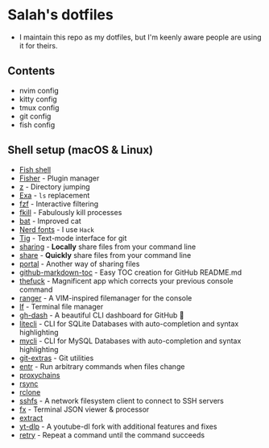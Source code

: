 # Salah's dotfiles

- I maintain this repo as my dotfiles, but I'm keenly aware people are using it for theirs.

## Contents

- nvim config
- kitty config
- tmux config
- git config
- fish config

## Shell setup (macOS & Linux)

- [Fish shell](https://fishshell.com/)
- [Fisher](https://github.com/jorgebucaran/fisher) - Plugin manager
- [z](https://github.com/ajeetdsouza/zoxide) - Directory jumping
- [Exa](https://github.com/ogham/exa) - `ls` replacement
- [fzf](https://github.com/jethrokuan/fzf) - Interactive filtering
- [fkill](https://github.com/sindresorhus/fkill) - Fabulously kill processes
- [bat](https://github.com/sharkdp/bat) - Improved cat
- [Nerd fonts](https://github.com/ryanoasis/nerd-fonts) - I use `Hack`
- [Tig](https://github.com/jonas/tig) - Text-mode interface for git
- [sharing](https://github.com/parvardegr/sharing) - **Locally** share files from your command line
- [share](https://github.com/marionebl/share-cli) - **Quickly** share files from your command line
- [portal](https://github.com/SpatiumPortae/portal) - Another way of sharing files
- [github-markdown-toc](https://github.com/ekalinin/github-markdown-toc) - Easy TOC creation for GitHub README.md
- [thefuck](https://github.com/nvbn/thefuck) - Magnificent app which corrects your previous console command
- [ranger](https://github.com/ranger/ranger) - A VIM-inspired filemanager for the console
- [lf](https://github.com/gokcehan/lf) - Terminal file manager
- [gh-dash](https://github.com/dlvhdr/gh-dash) - A beautiful CLI dashboard for GitHub 🚀
- [litecli](https://github.com/dbcli/litecli) - CLI for SQLite Databases with auto-completion and syntax highlighting
- [mycli](https://github.com/dbcli/mycli) - CLI for MySQL Databases with auto-completion and syntax highlighting
- [git-extras](https://github.com/tj/git-extras) - Git utilities
- [entr](https://github.com/eradman/entr) - Run arbitrary commands when files change
- [proxychains](https://github.com/haad/proxychains)
- [rsync](https://github.com/WayneD/rsync)
- [rclone](https://github.com/rclone/rclone)
- [sshfs](https://github.com/libfuse/sshfs) - A network filesystem client to connect to SSH servers
- [fx](https://github.com/antonmedv/fx) - Terminal JSON viewer & processor
- [extract](https://github.com/xvoland/Extract)
- [yt-dlp](https://github.com/yt-dlp/yt-dlp) - A youtube-dl fork with additional features and fixes
- [retry](https://github.com/kadwanev/retry) - Repeat a command until the command succeeds
